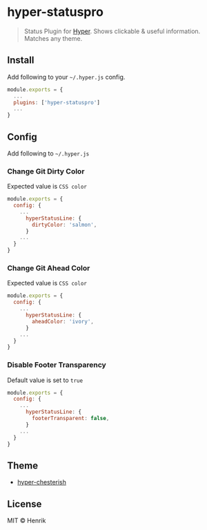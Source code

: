 # hyper-statuspro

> Status Plugin for [Hyper](https://hyper.is). Shows clickable & useful information. Matches any theme.

## Install

Add following to your `~/.hyper.js` config.

```javascript
module.exports = {
  ...
  plugins: ['hyper-statuspro']
  ...
}
```


## Config

Add following to `~/.hyper.js`

### Change Git Dirty Color
Expected value is `CSS color`

```javascript
module.exports = {
  config: {
    ...
      hyperStatusLine: {
        dirtyColor: 'salmon',
      }
    ...
  }
}
```

### Change Git Ahead Color
Expected value is `CSS color`

```javascript
module.exports = {
  config: {
    ...
      hyperStatusLine: {
        aheadColor: 'ivory',
      }
    ...
  }
}
```

### Disable Footer Transparency
Default value is set to `true`

```javascript
module.exports = {
  config: {
    ...
      hyperStatusLine: {
        footerTransparent: false,
      }
    ...
  }
}
```


## Theme

* [hyper-chesterish](https://github.com/henrikdahl/hyper-chesterish)


## License

MIT © Henrik
